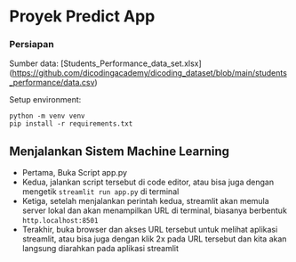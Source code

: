 # Proyek Predict App 

### Persiapan
Sumber data: [Students_Performance_data_set.xlsx] (https://github.com/dicodingacademy/dicoding_dataset/blob/main/students_performance/data.csv)

Setup environment:
```
python -m venv venv
pip install -r requirements.txt
```

## Menjalankan Sistem Machine Learning
  - Pertama, Buka Script app.py
  - Kedua, jalankan script tersebut di code editor, atau bisa juga dengan mengetik 
      ```streamlit run app.py``` di terminal
  - Ketiga, setelah menjalankan perintah kedua, streamlit akan
    memula server lokal dan akan menampilkan URL di terminal, biasanya berbentuk 
    ```http.localhost:8501```
  - Terakhir, buka browser dan akses URL tersebut untuk melihat aplikasi streamlit, atau bisa juga dengan klik 2x pada
    URL tersebut dan kita akan langsung diarahkan pada aplikasi streamlit
